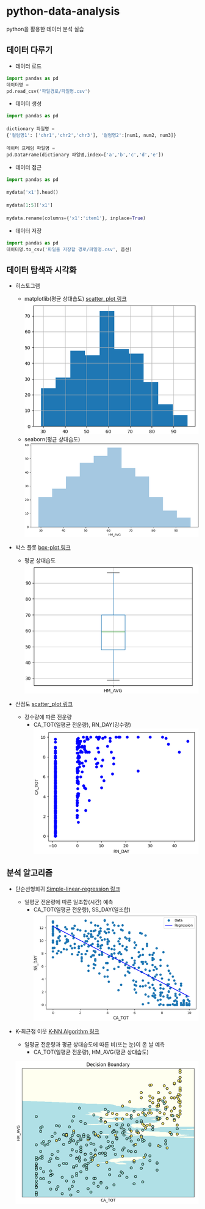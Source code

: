 # python-data-analysis
python을 활용한 데이터 분석 실습

## 데이터 다루기
- 데이터 로드
```python
import pandas as pd
데이터명 =
pd.read_csv('파일경로/파일명.csv')
```

- 데이터 생성
```python
import pandas as pd

dictionary 파일명 =
{'컬럼명1': ['chr1','chr2','chr3'], '컬럼명2':[num1, num2, num3]}

데이터 프레임 파일명 =
pd.DataFrame(dictionary 파일명,index=['a','b','c','d','e'])
```

- 데이터 접근
```python
import pandas as pd

mydata['x1'].head()

mydata[1:5]['x1']

mydata.rename(columns={'x1':'item1'}, inplace=True)
```

- 데이터 저장
```python
import pandas as pd
데이터명.to_csv('파일을 저장할 경로/파일명.csv', 옵션)
```

## 데이터 탐색과 시각화
- 히스토그램
    - matplotlib(평균 상대습도)
    [scatter_plot 링크](Data_graph/matplotlib_histo.ipynb)
    ![Alt text](/Image_file/image_histogram.png)
    - seaborn(평균 상대습도)
    ![Alt text](/Image_file/image_seaborn.png)

- 박스 플롯
[box-plot 링크](Data_graph/box_plot.ipynb)
    - 평균 상대습도
    ![Alt text](/Image_file/image_boxplot.png)

- 산점도
[scatter_plot 링크](Data_graph/scatter_plot.ipynb)
    - 강수량에 따른 전운량
        - CA_TOT(일평균 전운량), RN_DAY(강수량)
    ![Alt text](/Image_file/image_scatterplot.png)

## 분석 알고리즘
- 단순선형회귀
[Simple-linear-regression 링크](Data_algorithm/Simple_linear_regression.ipynb)
    - 일평균 전운량에 따른 일조합(시간) 예측
        - CA_TOT(일평균 전운량), SS_DAY(일조합)
    ![Alt text](/Image_file/image_sunlight.png)

- K-최근접 이웃
[K-NN Algorithm 링크](Data_algorithm/K_NN_Algorithm.ipynb)
    - 일평균 전운량과 평균 상대습도에 따른 비(또는 눈)이 온 날 예측
        - CA_TOT(일평균 전운량), HM_AVG(평균 상대습도)


    ![Alt text](/Image_file/image_K-NN.png)